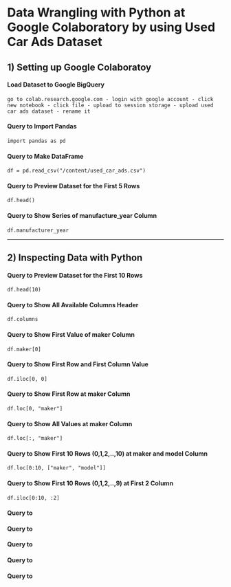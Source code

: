# Data Wrangling with Python at Google Colaboratory by using Used Car Ads Dataset


## 1) Setting up Google Colaboratoy 

#### Load Dataset to Google BigQuery
    go to colab.research.google.com - login with google account - click new notebook - click file - upload to session storage - upload used car ads dataset - rename it
#### Query to Import Pandas
    import pandas as pd
#### Query to Make DataFrame 
    df = pd.read_csv("/content/used_car_ads.csv")
#### Query to Preview Dataset for the First 5 Rows
    df.head()
#### Query to Show Series of manufacture_year Column
    df.manufacturer_year

---
 
## 2) Inspecting Data with Python

#### Query to Preview Dataset for the First 10 Rows
    df.head(10)
#### Query to Show All Available Columns Header
    df.columns
#### Query to Show First Value of maker Column
    df.maker[0]
#### Query to Show First Row and First Column Value
    df.iloc[0, 0]
#### Query to Show First Row at maker Column
    df.loc[0, "maker"]
#### Query to Show All Values at maker Column
    df.loc[:, "maker"]
#### Query to Show First 10 Rows (0,1,2,..,10) at maker and model Column
    df.loc[0:10, ["maker", "model"]] 
#### Query to Show First 10 Rows (0,1,2,..,9) at First 2 Column 
    df.iloc[0:10, :2]
#### Query to 
#### Query to 
#### Query to 
#### Query to 
#### Query to 
